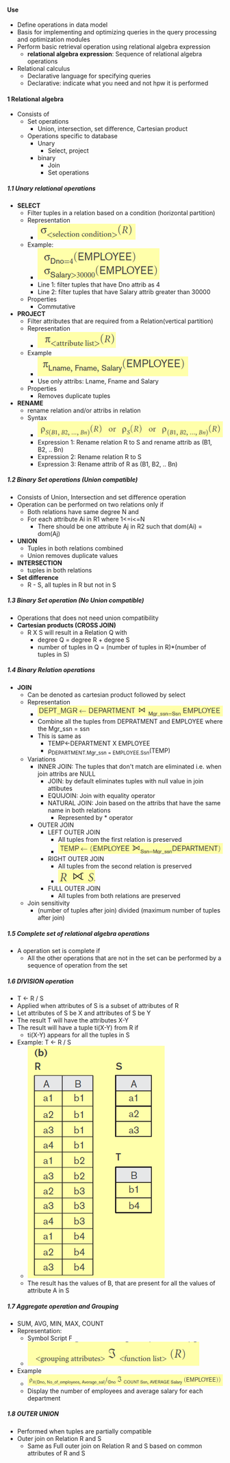 #### Use
- Define operations in data model
- Basis for implementing and optimizing queries in the query processing and optimization modules
- Perform basic retrieval operation using relational algebra expression
	- **relational algebra expression**: Sequence of relational algebra operations
- Relational calculus
	- Declarative language for specifying queries
	- Declarative: indicate what you need and not hpw it is performed


#### 1 Relational algebra
- Consists of
	- Set operations
		- Union, intersection, set difference, Cartesian product
	- Operations specific to database
		- Unary
			- Select, project
		- binary
			- Join
			- Set operations

##### 1.1 Unary relational operations 
- **SELECT**
	- Filter tuples in a relation based on a condition (horizontal partition)
	- Representation 
		- ![](./Attachments/Images/select_syntax.png)
	- Example: 
		- ![](./Attachments/Images/select_example.png)
		- Line 1: filter tuples that have Dno attrib as 4
		- Line 2: filter tuples that have Salary attrib greater than 30000
	- Properties
		- Commutative
- **PROJECT** 
	- Filter attributes that are required from a Relation(vertical partition)
	- Representation
		- ![](./Attachments/Images/project_syntax.png)
	- Example
		- ![](./Attachments/Images/project_example.png)
		- Use only attribs: Lname, Fname and Salary
	- Properties
		- Removes duplicate tuples
- **RENAME**  
	- rename relation and/or attribs in relation 
	- Syntax
		- ![](./Attachments/Images/rename_syntax.png)
		- Expression 1: Rename relation R to S and rename attrib as (B1, B2, .. Bn)
		- Expression 2: Rename relation R to S
		- Expression 3: Rename attrib of R as (B1, B2, .. Bn)

##### 1.2 Binary Set operations (Union compatible)
- Consists of Union, Intersection and set difference operation
- Operation can be performed on two relations only if
	- Both relations have same degree N and
	- For each attribute Ai in R1 where 1<=i<=N 
		- There should be one attribute Aj in R2 such that dom(Ai) = dom(Aj)
- **UNION**
	- Tuples in both relations combined
	- Union removes duplicate values
- **INTERSECTION**
	- tuples in both relations
- **Set difference**
	- R - S, all tuples in R but not in S

##### 1.3 Binary Set operation (No Union compatible)
- Operations that does not need union compatibility
- **Cartesian products (CROSS JOIN)** 
	- R X S will result in a Relation Q with
		- degree Q = degree R + degree S
		- number of tuples in Q = (number of tuples in R)\*(number of tuples in S) 

##### 1.4 Binary Relation operations
- **JOIN**
	- Can be denoted as cartesian product followed by select
	- Representation
		- ![](./Attachments/Images/join_example.png)
		- Combine all the tuples from DEPRATMENT and EMPLOYEE where the Mgr_ssn = ssn
		- This is same as 
			- TEMP<-DEPARTMENT X EMPLOYEE
			- ρ<sub>DEPARTMENT.Mgr_ssn = EMPLOYEE.Ssn</sub>(TEMP)
	- Variations
		- INNER JOIN: The tuples that don't match are eliminated i.e. when join attribs are NULL
			- JOIN: by default eliminates tuples with null value in join attibutes 
			- EQUIJOIN: Join with equality operator
			- NATURAL JOIN: Join based on the attribs that have the same name in both relations
				- Represented by \* operator
		- OUTER JOIN
			- LEFT OUTER JOIN
				- All tuples from the first relation is preserved
				- ![](./Attachments/Images/left_outer_join.png)
			- RIGHT OUTER JOIN
				- All tuples from the second relation is preserved
				- ![](./Attachments/Images/right_outer_join.png)
			- FULL OUTER JOIN
				- All tuples from both relations are preserved
	- Join sensitivity
		- (number of tuples after join) divided (maximum number of tuples after join)  

##### 1.5 Complete set of relational algebra operations
- A operation set is complete if
	- All the other operations that are not in the set can be performed by a sequence of operation from the set

##### 1.6 DIVISION operation
- T <- R / S
- Applied when attributes of S is a subset of attributes of R
- Let attributes of S be X and attributes of S be Y
- The result T will have the attributes X-Y
- The result will have a tuple ti(X-Y) from R if
	- ti(X-Y) appears for all the tuples in S
- Example: T <- R / S 
	- ![](Attachments/Images/division_example.png)
	- The result has the values of B, that are present for all the values of attribute A in S

##### 1.7 Aggregate operation and Grouping
- SUM, AVG, MIN, MAX, COUNT
- Representation: 
	- Symbol Script F
	- ![](./Attachments/Images/aggregate_syntax.png)
- Example
	- ![](./Attachments/Images/aggregate_example.png)
	- Display the number of employees and average salary for each department

##### 1.8 OUTER UNION
- Performed when tuples are partially compatible
- Outer join on Relation R and S
	- Same as Full outer join on Relation R and S based on common attributes of R and S
